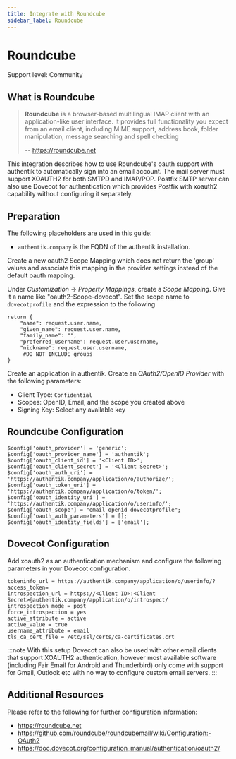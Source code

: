 ```yaml
---
title: Integrate with Roundcube
sidebar_label: Roundcube
---
```


# Roundcube

<span class="badge badge--secondary">Support level: Community</span>

## What is Roundcube

> **Roundcube** is a browser-based multilingual IMAP client with an application-like user interface.
> It provides full functionality you expect from an email client, including MIME support, address book, folder manipulation, message searching and spell checking
>
> -- https://roundcube.net

This integration describes how to use Roundcube's oauth support with authentik to automatically sign into an email account.
The mail server must support XOAUTH2 for both SMTPD and IMAP/POP. Postfix SMTP server can also use Dovecot for authentication which provides Postfix with xoauth2 capability without configuring it separately.

## Preparation

The following placeholders are used in this guide:

- `authentik.company` is the FQDN of the authentik installation.

Create a new oauth2 Scope Mapping which does not return the 'group' values and associate this mapping
in the provider settings instead of the default oauth mapping.

Under _Customization_ -> _Property Mappings_, create a _Scope Mapping_. Give it a name like "oauth2-Scope-dovecot". Set the scope name to `dovecotprofile` and the expression to the following

```
return {
    "name": request.user.name,
    "given_name": request.user.name,
    "family_name": "",
    "preferred_username": request.user.username,
    "nickname": request.user.username,
  	 #DO NOT INCLUDE groups
}
```

Create an application in authentik. Create an _OAuth2/OpenID Provider_ with the following parameters:

- Client Type: `Confidential`
- Scopes: OpenID, Email, and the scope you created above
- Signing Key: Select any available key

## Roundcube Configuration

```
$config['oauth_provider'] = 'generic';
$config['oauth_provider_name'] = 'authentik';
$config['oauth_client_id'] = '<Client ID>';
$config['oauth_client_secret'] = '<Client Secret>';
$config['oauth_auth_uri'] = 'https://authentik.company/application/o/authorize/';
$config['oauth_token_uri'] = 'https://authentik.company/application/o/token/';
$config['oauth_identity_uri'] = 'https://authentik.company/application/o/userinfo/';
$config['oauth_scope'] = "email openid dovecotprofile";
$config['oauth_auth_parameters'] = [];
$config['oauth_identity_fields'] = ['email'];
```

## Dovecot Configuration

Add xoauth2 as an authentication mechanism and configure the following parameters in your Dovecot configuration.

```
tokeninfo_url = https://authentik.company/application/o/userinfo/?access_token=
introspection_url = https://<Client ID>:<Client Secret>@authentik.company/application/o/introspect/
introspection_mode = post
force_introspection = yes
active_attribute = active
active_value = true
username_attribute = email
tls_ca_cert_file = /etc/ssl/certs/ca-certificates.crt
```

:::note
With this setup Dovecot can also be used with other email clients that support XOAUTH2 authentication, however
most available software (including Fair Email for Android and Thunderbird) only come with support for Gmail,
Outlook etc with no way to configure custom email servers.
:::

## Additional Resources

Please refer to the following for further configuration information:

- https://roundcube.net
- https://github.com/roundcube/roundcubemail/wiki/Configuration:-OAuth2
- https://doc.dovecot.org/configuration_manual/authentication/oauth2/
